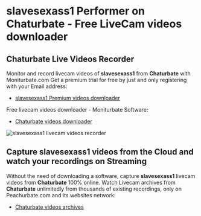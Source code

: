 # slavesexass1 Performer on Chaturbate - Free LiveCam videos downloader

## Chaturbate Live Videos Recorder

Monitor and record livecam videos of **slavesexass1** from **Chaturbate** with Moniturbate.com
Get a premium trial for free by just and only registering with your Email address:
* [slavesexass1 Premium videos downloader](https://moniturbate.com/request-demo-licence-key.html)

Free livecam videos downloader - Moniturbate Software:
* [Chaturbate videos downloader](https://moniturbate.com/moniturbate-download-software.html)

![slavesexass1 livecam videos recorder](https://peachurnet.com/templates/moniturbate-software.png)


## Capture slavesexass1 videos from the Cloud and watch your recordings on Streaming

Without the need of downloading a software, capture **slavesexass1** livecam videos from **Chaturbate** 100% online.
Watch Livecam archives from **Chaturbate** unlimitedly from thousands of existing recordings, only on Peachurbate.com and its websites network:
* [Chaturbate videos archives](https://peachurnet.com/)